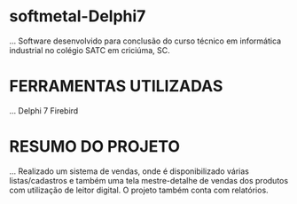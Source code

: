 # softmetal-Delphi7
...
Software desenvolvido para conclusão do curso técnico em informática industrial no colégio SATC em criciúma, SC.


# FERRAMENTAS UTILIZADAS
...
Delphi 7
Firebird

# RESUMO DO PROJETO
...
Realizado um sistema de vendas, onde é disponibilizado várias listas/cadastros e também uma tela mestre-detalhe de vendas dos produtos com utilização de leitor digital. O projeto também conta com relatórios.
